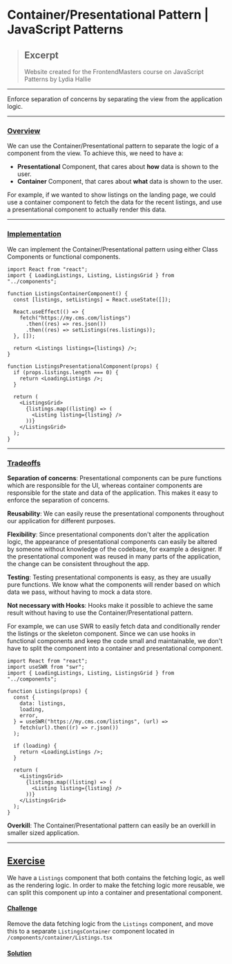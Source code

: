 # Container/Presentational Pattern | JavaScript Patterns

> ## Excerpt
> Website created for the FrontendMasters course on JavaScript Patterns by Lydia Hallie

---
Enforce separation of concerns by separating the view from the application logic.

___

### [Overview](https://javascriptpatterns.vercel.app/patterns/react-patterns/conpres#overview)

We can use the Container/Presentational pattern to separate the logic of a component from the view. To achieve this, we need to have a:

-   **Presentational** Component, that cares about **how** data is shown to the user.
-   **Container** Component, that cares about **what** data is shown to the user.

For example, if we wanted to show listings on the landing page, we could use a container component to fetch the data for the recent listings, and use a presentational component to actually render this data.

___

### [Implementation](https://javascriptpatterns.vercel.app/patterns/react-patterns/conpres#implementation)

We can implement the Container/Presentational pattern using either Class Components or functional components.

```
import React from "react";
import { LoadingListings, Listing, ListingsGrid } from "../components";

function ListingsContainerComponent() {
  const [listings, setListings] = React.useState([]);

  React.useEffect(() => {
    fetch("https://my.cms.com/listings")
      .then((res) => res.json())
      .then((res) => setListings(res.listings));
  }, []);

  return <Listings listings={listings} />;
}

function ListingsPresentationalComponent(props) {
  if (props.listings.length === 0) {
    return <LoadingListings />;
  }

  return (
    <ListingsGrid>
      {listings.map((listing) => (
        <Listing listing={listing} />
      ))}
    </ListingsGrid>
  );
}
```

___

### [Tradeoffs](https://javascriptpatterns.vercel.app/patterns/react-patterns/conpres#tradeoffs)

**Separation of concerns**: Presentational components can be pure functions which are responsible for the UI, whereas container components are responsible for the state and data of the application. This makes it easy to enforce the separation of concerns.

**Reusability**: We can easily reuse the presentational components throughout our application for different purposes.

**Flexibility**: Since presentational components don't alter the application logic, the appearance of presentational components can easily be altered by someone without knowledge of the codebase, for example a designer. If the presentational component was reused in many parts of the application, the change can be consistent throughout the app.

**Testing**: Testing presentational components is easy, as they are usually pure functions. We know what the components will render based on which data we pass, without having to mock a data store.

**Not necessary with Hooks**: Hooks make it possible to achieve the same result without having to use the Container/Presentational pattern.

For example, we can use SWR to easily fetch data and conditionally render the listings or the skeleton component. Since we can use hooks in functional components and keep the code small and maintainable, we don't have to split the component into a container and presentational component.

```
import React from "react";
import useSWR from "swr";
import { LoadingListings, Listing, ListingsGrid } from "../components";

function Listings(props) {
  const {
    data: listings,
    loading,
    error,
  } = useSWR("https://my.cms.com/listings", (url) =>
    fetch(url).then((r) => r.json())
  );

  if (loading) {
    return <LoadingListings />;
  }

  return (
    <ListingsGrid>
      {listings.map((listing) => (
        <Listing listing={listing} />
      ))}
    </ListingsGrid>
  );
}
```

**Overkill**: The Container/Presentational pattern can easily be an overkill in smaller sized application.

___

## [Exercise](https://javascriptpatterns.vercel.app/patterns/react-patterns/conpres#exercise)

We have a `Listings` component that both contains the fetching logic, as well as the rendering logic. In order to make the fetching logic more reusable, we can split this component up into a container and presentational component.

#### [Challenge](https://javascriptpatterns.vercel.app/patterns/react-patterns/conpres#challenge)

Remove the data fetching logic from the `Listings` component, and move this to a separate `ListingsContainer` component located in `/components/container/Listings.tsx`

#### [Solution](https://javascriptpatterns.vercel.app/patterns/react-patterns/conpres#solution)
